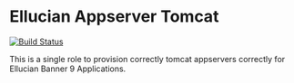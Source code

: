# Ellucian Appserver Tomcat

[![Build Status](https://travis-ci.org/ChristopherDavenport/ansible-role-ellucian-appserver-tomcat.svg?branch=master)](https://travis-ci.org/ChristopherDavenport/ansible-role-ellucian-appserver-tomcat)

This is a single role to provision correctly tomcat appservers correctly for
Ellucian Banner 9 Applications.
